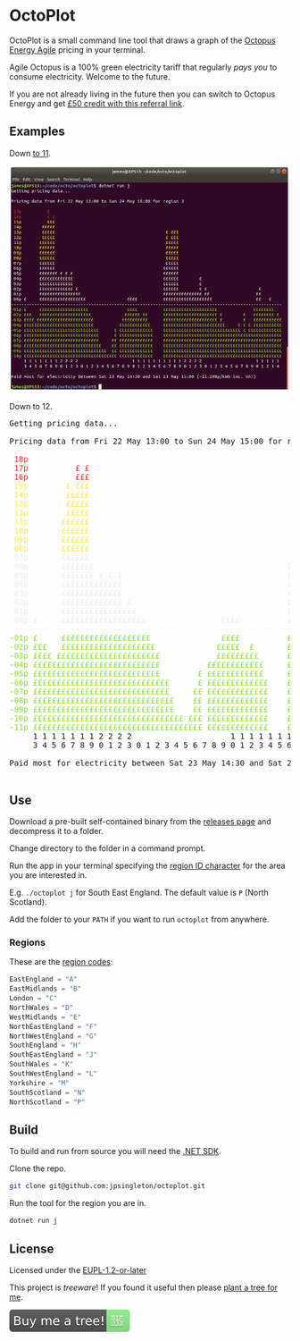 # OctoPlot

OctoPlot is a small command line tool that draws a graph of the [Octopus Energy Agile](https://octopus.energy/agile/) pricing in your terminal.

Agile Octopus is a 100% green electricity tariff that regularly _pays you_ to consume electricity.
Welcome to the future.

If you are not already living in the future then you can switch to Octopus Energy and get [£50 credit with this referral link](https://share.octopus.energy/witty-wave-889).

## Examples

Down [to 11](https://youtu.be/4xgx4k83zzc?t=39s).

![OctoPlot screenshot](octoplot.png)

Down to 12.

<pre>Getting pricing data...

Pricing data from Fri 22 May 13:00 to Sun 24 May 15:00 for region P

<font color="#EF2929"> 18p                                                                                                     </font>
<font color="#EF2929"> 17p          £ £                                                                                        </font>
<font color="#EF2929"> 16p          £££                                                                                        </font>
<font color="#FCE94F"> 15p        £ £££                                                                                        </font>
<font color="#FCE94F"> 14p        £££££                                                                                        </font>
<font color="#FCE94F"> 13p        £££££                                           £ £££                                        </font>
<font color="#FCE94F"> 12p        £££££                                           £ £££                                        </font>
<font color="#FCE94F"> 11p       ££££££                                           £££££                                        </font>
<font color="#FCE94F"> 10p       ££££££                                           £££££                                        </font>
<font color="#FCE94F"> 09p       ££££££                                           £££££                                        </font>
<font color="#FCE94F"> 08p       ££££££                                           £££££                                        </font>
<font color="#EEEEEC"> 07p       ££££££                                           £££££                                        </font>
<font color="#EEEEEC"> 06p       £££££££                                         ££££££                                        </font>
<font color="#EEEEEC"> 05p       £££££££ £ £ £                                   ££££££                                        </font>
<font color="#EEEEEC"> 04p       £££££££££££££                                   ££££££        £                               </font>
<font color="#EEEEEC"> 03p       £££££££££££££                                   ££££££        £ £                             </font>
<font color="#EEEEEC"> 02p       £££££££££££££ £                                 ££££££        £ £                    £        </font>
<font color="#EEEEEC"> 01p       ££££££££££££££££                                £££££££££££££££££££                 ££        </font>
<font color="#EEEEEC"> 00p £     ££££££££££££££££££                ££££          £££££££££££££££££££                 ££   £    </font>
<font color="#EEEEEC">---------------------------------------------------------------------------------------------------------</font>
<font color="#8AE234">-01p £     £££££££££££££££££££               ££££          ££££££££££££££££££££                £££££££   </font>
<font color="#8AE234">-02p £££   ££££££££££££££££££££             £££££  £       £££££££££££££££££££££ £        £   ££££££££ £ </font>
<font color="#8AE234">-03p ££££ ££££££££££££££££££££££            £££££££££      £££££££££££££££££££££ £        £   £££££££££££</font>
<font color="#8AE234">-04p £££££££££££££££££££££££££££          ££££££££££££     £££££££££££££££££££££££      £ £ £ £££££££££££</font>
<font color="#8AE234">-05p £££££££££££££££££££££££££££        £ ££££££££££££     ££££££££££££££££££££££££££   £ £ £££££££££££££</font>
<font color="#8AE234">-06p £££££££££££££££££££££££££££££      £ £££££££££££££    ££££££££££££££££££££££££££££££££££££££££££££££</font>
<font color="#8AE234">-07p £££££££££££££££££££££££££££££     ££ £££££££££££££    ££££££££££££££££££££££££££££££££££££££££££££££</font>
<font color="#8AE234">-08p ££££££££££££££££££££££££££££££    ££ £££££££££££££    ££££££££££££££££££££££££££££££££££££££££££££££</font>
<font color="#8AE234">-09p ££££££££££££££££££££££££££££££    ££ £££££££££££££    ££££££££££££££££££££££££££££££££££££££££££££££</font>
<font color="#8AE234">-10p ££££££££££££££££££££££££££££££££ £££ £££££££££££££    ££££££££££££££££££££££££££££££££££££££££££££££</font>
<font color="#8AE234">-11p ££££££££££££££££££££££££££££££££££££ £££££££££££££    ££££££££££££££££££££££££££££££££££££££££££££££</font>
     1 1 1 1 1 1 1 2 2 2 2                     1 1 1 1 1 1 1 1 1 1 2 2 2 2                     1 1 1 1 1 
     3 4 5 6 7 8 9 0 1 2 3 0 1 2 3 4 5 6 7 8 9 0 1 2 3 4 5 6 7 8 9 0 1 2 3 0 1 2 3 4 5 6 7 8 9 0 1 2 3 4 

Paid most for electricity between Sat 23 May 14:30 and Sat 23 May 15:00 (-12.327p/kWh inc. VAT)

</pre>

## Use

Download a pre-built self-contained binary from the [releases page](https://github.com/jpsingleton/octoplot/releases) and decompress it to a folder.

Change directory to the folder in a command prompt.

Run the app in your terminal specifying the [region ID character](https://en.wikipedia.org/wiki/Distribution_network_operator#History) for the area you are interested in.

E.g. `./octoplot j` for South East England.
The default value is `P` (North Scotland).

Add the folder to your `PATH` if you want to run `octoplot` from anywhere.

### Regions

These are the [region codes](api/Region.cs):

```c#
EastEngland = "A"
EastMidlands = "B"
London = "C"
NorthWales = "D"
WestMidlands = "E"
NorthEastEngland = "F"
NorthWestEngland = "G"
SouthEngland = "H"
SouthEastEngland = "J"
SouthWales = "K"
SouthWestEngland = "L"
Yorkshire = "M"
SouthScotland = "N"
NorthScotland = "P"
```

## Build

To build and run from source you will need the [.NET SDK](https://dotnet.microsoft.com/).

Clone the repo.

```bash
git clone git@github.com:jpsingleton/octoplot.git
```

Run the tool for the region you are in.

```bash
dotnet run j
```

## License

Licensed under the [EUPL-1.2-or-later](https://joinup.ec.europa.eu/collection/eupl/introduction-eupl-licence)

This project is _treeware_! If you found it useful then please [plant a tree for me](https://offset.earth/unitsetsoftware).

[![Buy me a tree!](buy-me-a-tree.svg)](https://offset.earth/unitsetsoftware)
